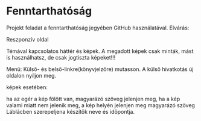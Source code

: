 # Fenntarthatóság
Projekt feladat a fenntarthatóság jegyében GitHub használatával.
Elvárás:

Reszponzív oldal

Témával kapcsolatos háttér és képek. A megadott képek csak minták, mást is használhatsz, de csak jogtiszta képeket!!!

Menü: Külső- és belső-linkre(könyvjelzőre) mutasson. A külső hivatkotás új oldalon nyíljon meg.

képek esetében:

ha az egér a kép fölött van, magyarázó szöveg jelenjen meg, 
ha a kép valami miatt nem jelenik meg, a kép helyén jelenjen meg magyarázó szöveg
Láblácben szerepeljena készítők neve és időpontja.